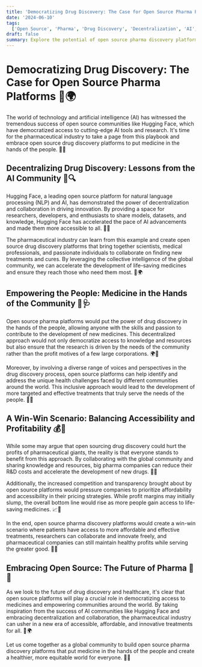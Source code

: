 ```yaml
---
title: 'Democratizing Drug Discovery: The Case for Open Source Pharma Platforms 💊🌍'
date: '2024-06-10'
tags:
  ['Open Source', 'Pharma', 'Drug Discovery', 'Decentralization', 'AI', 'Medicine', 'Hugging Face']
draft: false
summary: Explore the potential of open source pharma discovery platforms in democratizing drug discovery and empowering people. Learn how decentralizing the pharmaceutical industry, inspired by the success of AI communities like Hugging Face, can lead to more accessible and affordable medicines while still benefiting all stakeholders.
---
```


# Democratizing Drug Discovery: The Case for Open Source Pharma Platforms 💊🌍

The world of technology and artificial intelligence (AI) has witnessed the tremendous success of open source communities like Hugging Face, which have democratized access to cutting-edge AI tools and research. It's time for the pharmaceutical industry to take a page from this playbook and embrace open source drug discovery platforms to put medicine in the hands of the people. 🤝💡

## Decentralizing Drug Discovery: Lessons from the AI Community 🧠🔍

Hugging Face, a leading open source platform for natural language processing (NLP) and AI, has demonstrated the power of decentralization and collaboration in driving innovation. By providing a space for researchers, developers, and enthusiasts to share models, datasets, and knowledge, Hugging Face has accelerated the pace of AI advancements and made them more accessible to all. 🤗🚀

The pharmaceutical industry can learn from this example and create open source drug discovery platforms that bring together scientists, medical professionals, and passionate individuals to collaborate on finding new treatments and cures. By leveraging the collective intelligence of the global community, we can accelerate the development of life-saving medicines and ensure they reach those who need them most. 💊🌍

## Empowering the People: Medicine in the Hands of the Community 💪🩺

Open source pharma platforms would put the power of drug discovery in the hands of the people, allowing anyone with the skills and passion to contribute to the development of new medicines. This decentralized approach would not only democratize access to knowledge and resources but also ensure that the research is driven by the needs of the community rather than the profit motives of a few large corporations. 🌍🤲

Moreover, by involving a diverse range of voices and perspectives in the drug discovery process, open source platforms can help identify and address the unique health challenges faced by different communities around the world. This inclusive approach would lead to the development of more targeted and effective treatments that truly serve the needs of the people. 🌈🎯

## A Win-Win Scenario: Balancing Accessibility and Profitability 💰🤝

While some may argue that open sourcing drug discovery could hurt the profits of pharmaceutical giants, the reality is that everyone stands to benefit from this approach. By collaborating with the global community and sharing knowledge and resources, big pharma companies can reduce their R&D costs and accelerate the development of new drugs. 💸🔬

Additionally, the increased competition and transparency brought about by open source platforms would pressure companies to prioritize affordability and accessibility in their pricing strategies. While profit margins may initially slump, the overall bottom line would rise as more people gain access to life-saving medicines. 📈💊

In the end, open source pharma discovery platforms would create a win-win scenario where patients have access to more affordable and effective treatments, researchers can collaborate and innovate freely, and pharmaceutical companies can still maintain healthy profits while serving the greater good. 🌟🤝

## Embracing Open Source: The Future of Pharma 🔮💡

As we look to the future of drug discovery and healthcare, it's clear that open source platforms will play a crucial role in democratizing access to medicines and empowering communities around the world. By taking inspiration from the success of AI communities like Hugging Face and embracing decentralization and collaboration, the pharmaceutical industry can usher in a new era of accessible, affordable, and innovative treatments for all. 💊🌍

Let us come together as a global community to build open source pharma discovery platforms that put medicine in the hands of the people and create a healthier, more equitable world for everyone. 🤝🌟
